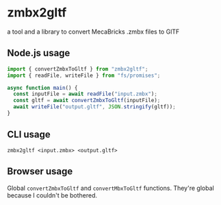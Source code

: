# zmbx2gltf

a tool and a library to convert MecaBricks .zmbx files to GlTF

## Node.js usage

```ts
import { convertZmbxToGltf } from "zmbx2gltf";
import { readFile, writeFile } from "fs/promises";

async function main() {
  const inputFile = await readFile("input.zmbx");
  const gltf = await convertZmbxToGltf(inputFile);
  await writeFile("output.gltf", JSON.stringify(gltf));
}
```

## CLI usage

```
zmbx2gltf <input.zmbx> <output.gltf>
```

## Browser usage

Global `convertZmbxToGltf` and `convertMbxToGltf` functions.
They're global because I couldn't be bothered.
